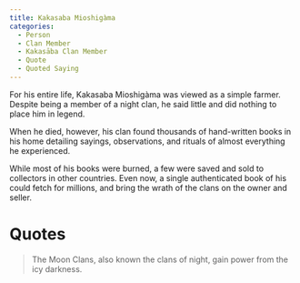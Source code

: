 ```yaml
---
title: Kakasaba Mioshigàma
categories:
  - Person
  - Clan Member
  - Kakasāba Clan Member
  - Quote
  - Quoted Saying
---
```


For his entire life, Kakasaba Mioshigàma was viewed as a simple farmer. Despite being a member of a night clan, he said little and did nothing to place him in legend.

When he died, however, his clan found thousands of hand-written books in his home detailing sayings, observations, and rituals of almost everything he experienced.

While most of his books were burned, a few were saved and sold to collectors in other countries. Even now, a single authenticated book of his could fetch for millions, and bring the wrath of the clans on the owner and seller.

# Quotes

> The Moon Clans, also known the clans of night, gain power from the icy darkness.
